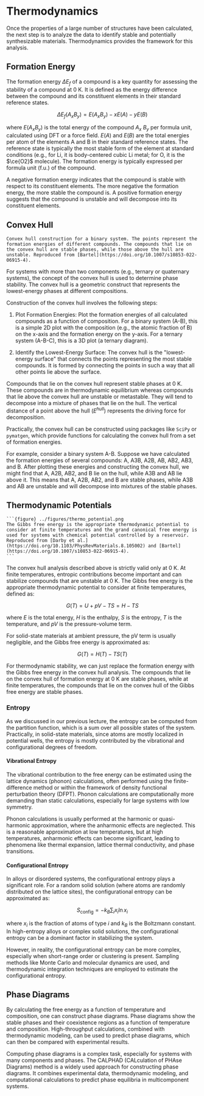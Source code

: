 # Thermodynamics
Once the properties of a large number of structures have been calculated, the next step is to analyze the data to identify stable and potentially synthesizable materials. Thermodynamics provides the framework for this analysis.

## Formation Energy
The formation energy $\Delta E_f$ of a compound is a key quantity for assessing the stability of a compound at 0 K. It is defined as the energy difference between the compound and its constituent elements in their standard reference states.

$$
\Delta E_f(A_x B_y) = E(A_x B_y) - xE(A) - yE(B)
$$

where $E(A_x B_y)$ is the total energy of the compound $A_x$ $B_y$ per formula unit, calculated using DFT or a force field. $E(A)$ and $E(B)$ are the total energies per atom of the elements A and B in their standard reference states. The reference state is typically the most stable form of the element at standard conditions (e.g., for Li, it is body-centered cubic Li metal; for O, it is the $\ce{O2}$ molecule). The formation energy is typically expressed per formula unit (f.u.) of the compound.

A negative formation energy indicates that the compound is stable with respect to its constituent elements. The more negative the formation energy, the more stable the compound is. A positive formation energy suggests that the compound is unstable and will decompose into its constituent elements.

## Convex Hull
```{figure} ../figures/convex_hull.png
Convex hull construction for a binary system. The points represent the formation energies of different compounds. The compounds that lie on the convex hull are stable phases, while those above the hull are unstable. Reproduced from [Bartel](https://doi.org/10.1007/s10853-022-06915-4).
```
For systems with more than two components (e.g., ternary or quaternary systems), the concept of the convex hull is used to determine phase stability. The convex hull is a geometric construct that represents the lowest-energy phases at different compositions.

Construction of the convex hull involves the following steps:
1. Plot Formation Energies: Plot the formation energies of all calculated compounds as a function of composition. For a binary system (A-B), this is a simple 2D plot with the composition (e.g., the atomic fraction of B) on the x-axis and the formation energy on the y-axis. For a ternary system (A-B-C), this is a 3D plot (a ternary diagram).

2. Identify the Lowest-Energy Surface: The convex hull is the "lowest-energy surface" that connects the points representing the most stable compounds. It is formed by connecting the points in such a way that all other points lie above the surface.

Compounds that lie on the convex hull represent stable phases at 0 K. These compounds are in thermodynamic equilibrium whereas compounds that lie above the convex hull are unstable or metastable. They will tend to decompose into a mixture of phases that lie on the hull. The vertical distance of a point above the hull ($E^{hull}$) represents the driving force for decomposition.

Practically, the convex hull can be constructed using packages like `SciPy` or `pymatgen`, which provide functions for calculating the convex hull from a set of formation energies.

For example, consider a binary system A-B. Suppose we have calculated the formation energies of several compounds: A, A3B, A2B, AB, AB2, AB3, and B. After plotting these energies and constructing the convex hull, we might find that A, A2B, AB2, and B lie on the hull, while A3B and AB lie above it. This means that A, A2B, AB2, and B are stable phases, while A3B and AB are unstable and will decompose into mixtures of the stable phases.

## Thermodynamic Potentials
````{sidebar}
```{figure} ../figures/thermo_potential.png
The Gibbs free energy is the appropriate thermodynamic potential to consider at finite temperatures and the grand canonical free energy is used for systems with chemical potential controlled by a reservoir. Reproduced from [Darby et al.](https://doi.org/10.1103/PhysRevMaterials.8.105002) and [Bartel](https://doi.org/10.1007/s10853-022-06915-4).
```
````
The convex hull analysis described above is strictly valid only at 0 K. At finite temperatures, entropic contributions become important and can stabilize compounds that are unstable at 0 K. The Gibbs free energy is the appropriate thermodynamic potential to consider at finite temperatures, defined as:

$$
G(T) = U + pV - TS = H - TS
$$

where $E$ is the total energy, $H$ is the enthalpy, $S$ is the entropy, $T$ is the temperature, and $pV$ is the pressure-volume term.

For solid-state materials at ambient pressure, the pV term is usually negligible, and the Gibbs free energy is approximated as:

$$
G(T) = H(T) - TS(T)
$$

For thermodynamic stability, we can just replace the formation energy with the Gibbs free energy in the convex hull analysis. The compounds that lie on the convex hull of formation energy at 0 K are stable phases, while at finite temperatures, the compounds that lie on the convex hull of the Gibbs free energy are stable phases.

### Entropy
As we discussed in our previous lecture, the entropy can be computed from the partition function, which is a sum over all possible states of the system. Practically, in solid-state materials, since atoms are mostly localized in potential wells, the entropy is mostly contributed by the vibrational and configurational degrees of freedom.

#### Vibrational Entropy
The vibrational contribution to the free energy can be estimated using the lattice dynamics (phonon) calculations, often performed using the finite-difference method or within the framework of density functional perturbation theory (DFPT). Phonon calculations are computationally more demanding than static calculations, especially for large systems with low symmetry.

Phonon calculations is usually performed at the harmonic or quasi-harmonic approximation, where the anharmonic effects are neglected. This is a reasonable approximation at low temperatures, but at high temperatures, anharmonic effects can become significant, leading to phenomena like thermal expansion, lattice thermal conductivity, and phase transitions.

#### Configurational Entropy
In alloys or disordered systems, the configurational entropy plays a significant role. For a random solid solution (where atoms are randomly distributed on the lattice sites), the configurational entropy can be approximated as:

$$
S_{\text{config}} = -k_B \sum_i x_i \ln x_i
$$

where $x_i$ is the fraction of atoms of type $i$ and $k_B$ is the Boltzmann constant. In high-entropy alloys or complex solid solutions, the configurational entropy can be a dominant factor in stabilizing the system.

However, in reality, the configurational entropy can be more complex, especially when short-range order or clustering is present. Sampling methods like  Monte Carlo and molecular dynamics are used, and thermodynamic integration techniques are employed to estimate the configurational entropy.

## Phase Diagrams
By calculating the free energy as a function of temperature and composition, one can construct phase diagrams. Phase diagrams show the stable phases and their coexistence regions as a function of temperature and composition. High-throughput calculations, combined with thermodynamic modeling, can be used to predict phase diagrams, which can then be compared with experimental results.

Computing phase diagrams is a complex task, especially for systems with many components and phases. The CALPHAD (CALculation of PHAse Diagrams) method is a widely used approach for constructing phase diagrams. It combines experimental data, thermodynamic modeling, and computational calculations to predict phase equilibria in multicomponent systems.